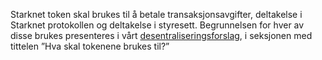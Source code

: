 Starknet token skal brukes til å betale transaksjonsavgifter, deltakelse i Starknet protokollen og deltakelse i styresett. Begrunnelsen for hver av disse brukes presenteres i vårt [desentraliseringsforslag](https://medium.com/starkware/part-2-a-decentralization-and-governance-proposal-for-starknet-23e335645778), i seksjonen med tittelen ”Hva skal tokenene brukes til?”